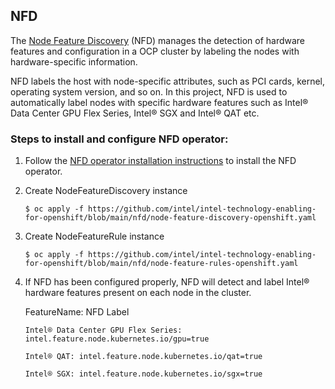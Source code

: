 ## NFD

The [Node Feature Discovery](https://github.com/openshift/node-feature-discovery) (NFD) manages the detection of hardware features and configuration in a OCP cluster by labeling the nodes with hardware-specific information.

NFD labels the host with node-specific attributes, such as PCI cards, kernel, operating system version, and so on. In this project, NFD is used to automatically label nodes with specific hardware features such as Intel® Data Center GPU Flex Series, Intel® SGX and Intel® QAT etc.

### Steps to install and configure NFD operator:

1. Follow the [NFD operator installation instructions](https://docs.openshift.com/container-platform/4.12/hardware_enablement/psap-node-feature-discovery-operator.html#install-operator-web-console_node-feature-discovery-operator) to install the NFD operator. 

2. Create NodeFeatureDiscovery instance

   ```$ oc apply -f https://github.com/intel/intel-technology-enabling-for-openshift/blob/main/nfd/node-feature-discovery-openshift.yaml```

3. Create NodeFeatureRule instance

   ```$ oc apply -f https://github.com/intel/intel-technology-enabling-for-openshift/blob/main/nfd/node-feature-rules-openshift.yaml```

4. If NFD has been configured properly, NFD will detect and label Intel® hardware features present on each node in the cluster.

    FeatureName: NFD Label

    ```Intel® Data Center GPU Flex Series: intel.feature.node.kubernetes.io/gpu=true```
    
    ```Intel® QAT: intel.feature.node.kubernetes.io/qat=true```
    
    ```Intel® SGX: intel.feature.node.kubernetes.io/sgx=true```
